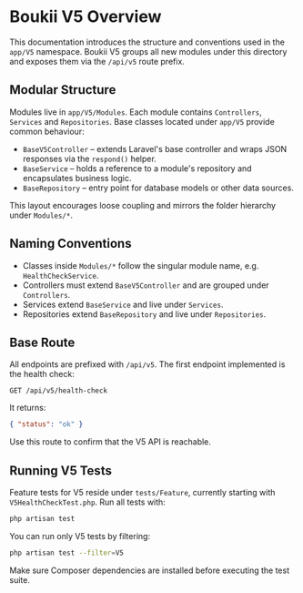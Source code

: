 # Boukii V5 Overview

This documentation introduces the structure and conventions used in the `app/V5` namespace. Boukii V5 groups all new modules under this directory and exposes them via the `/api/v5` route prefix.

## Modular Structure

Modules live in `app/V5/Modules`. Each module contains `Controllers`, `Services` and `Repositories`. Base classes located under `app/V5` provide common behaviour:

- `BaseV5Controller` – extends Laravel's base controller and wraps JSON responses via the `respond()` helper.
- `BaseService` – holds a reference to a module's repository and encapsulates business logic.
- `BaseRepository` – entry point for database models or other data sources.

This layout encourages loose coupling and mirrors the folder hierarchy under `Modules/*`.

## Naming Conventions

- Classes inside `Modules/*` follow the singular module name, e.g. `HealthCheckService`.
- Controllers must extend `BaseV5Controller` and are grouped under `Controllers`.
- Services extend `BaseService` and live under `Services`.
- Repositories extend `BaseRepository` and live under `Repositories`.

## Base Route

All endpoints are prefixed with `/api/v5`. The first endpoint implemented is the health check:

```http
GET /api/v5/health-check
```

It returns:

```json
{ "status": "ok" }
```

Use this route to confirm that the V5 API is reachable.

## Running V5 Tests

Feature tests for V5 reside under `tests/Feature`, currently starting with `V5HealthCheckTest.php`. Run all tests with:

```bash
php artisan test
```

You can run only V5 tests by filtering:

```bash
php artisan test --filter=V5
```

Make sure Composer dependencies are installed before executing the test suite.
